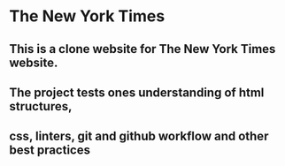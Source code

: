 # The New York Times 

## This is a clone website for The New York Times website.
## The project tests ones understanding of html structures,
## css, linters, git and github workflow and other best practices